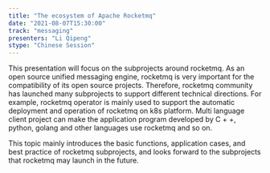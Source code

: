 ```yaml
---
title: "The ecosystem of Apache Rocketmq"
date: "2021-08-07T15:30:00" 
track: "messaging"
presenters: "Li Qipeng"
stype: "Chinese Session"
---
```

This presentation will focus on the subprojects around rocketmq. As an open source unified messaging engine, rocketmq is very important for the compatibility of its open source projects. Therefore, rocketmq community has launched many subprojects to support different technical directions. For example, rocketmq operator is mainly used to support the automatic deployment and operation of rocketmq on k8s platform. Multi language client project can make the application program developed by C + +, python, golang and other languages use rocketmq and so on.
 

 This topic mainly introduces the basic functions, application cases, and best practice of rocketmq subprojects, and looks forward to the subprojects that rocketmq may launch in the future.